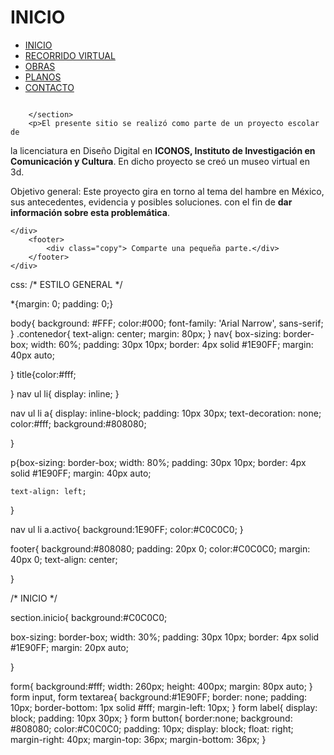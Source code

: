 
<!DOCTYPE html>
<html lang="es">
<head>
    <meta charset="UTF-8">
    <link href='https://fonts.googleapis.com/css?family=Montserrat:400,700' rel='stylesheet' type='text/css'>
    <link rel="stylesheet" href="sitio/css/estilo.css">
    <title>INICIO</title>
</head>
<body>
    <div class="contenedor">
        <img src="sitio/img/logo5.jpg" alt="">
        <h1>INICIO</h1>
        <nav>
            <ul>
                <li><a href="inicio.html" class="activo">INICIO</a></li>
                <li><a href="recorrido virtual.html">RECORRIDO VIRTUAL</a></li>
                <li><a href="obras.html">OBRAS</a></li>
                <li><a href="planos.html">PLANOS</a></li>
                <li><a href="contacto.html">CONTACTO</a></li>
            </ul>
        </nav>
        <section class="inicio">
            <img src="sitio/img/" alt="">

        </section>
        <p>El presente sitio se realizó como parte de un proyecto escolar de
la licenciatura en Diseño Digital en <strong>ICONOS, Instituto
de Investigación en Comunicación y Cultura</strong>. En dicho proyecto se
creó un museo virtual en 3d.

Objetivo general:
Este proyecto gira en torno al tema del hambre en México, sus antecedentes, evidencia y posibles soluciones.
con el fin de <strong>dar información sobre esta problemática</strong>.

      
	</div>
        <footer>
            <div class="copy"> Comparte una pequeña parte.</div>
        </footer>
    </div>
</body>
</html>



css:
/* ESTILO GENERAL */

*{margin: 0; padding: 0;}

body{
    background: #FFF;
    color:#000;
    font-family: 'Arial Narrow', sans-serif;
}
.contenedor{
    text-align: center;
    margin: 80px;
}
nav{
    box-sizing: border-box;
    width: 60%;
    padding: 30px 10px;
    border: 4px solid #1E90FF;
    margin: 40px auto;
  
   
}
title{color:#fff;
    
    
}
nav ul li{
    display: inline;
}

nav ul li a{
    display: inline-block;
    padding: 10px 30px;
    text-decoration: none;
    color:#fff;
    background:#808080;

}

p{box-sizing: border-box;
    width: 80%;
    padding: 30px 10px;
    border: 4px solid #1E90FF;
    margin: 40px auto;
  
    text-align: left;

}

nav ul li a.activo{
    background:1E90FF;
    color:#C0C0C0;
}

footer{
    background:#808080;
    padding: 20px 0;
    color:#C0C0C0;
    margin: 40px 0;
    text-align: center;
   
}

/* INICIO */

section.inicio{
    background:#C0C0C0;
   
  box-sizing: border-box;
    width: 30%;
    padding: 30px 10px;
    border: 4px solid #1E90FF;
    margin: 20px auto;


}

form{
  background:#fff;
  width: 260px;
  height: 400px;
  margin: 80px auto;
}
form input, form textarea{
  background:#1E90FF;
  border: none;
  padding: 10px;
  border-bottom: 1px solid #fff;
  margin-left: 10px;
}
form label{
  display: block;
  padding: 10px 30px;
}
form button{
  border:none;
  background: #808080;
  color:#C0C0C0;
  padding: 10px;
  display: block;
  float: right;
  margin-right: 40px;
  margin-top: 36px;
    margin-bottom: 36px;
}
